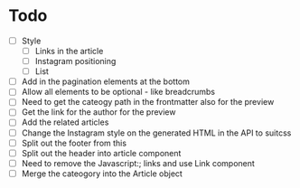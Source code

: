 # Todo

- [ ] Style
  - [ ] Links in the article
  - [ ] Instagram positioning
  - [ ] List
- [ ] Add in the pagination elements at the bottom
- [ ] Allow all elements to be optional - like breadcrumbs
- [ ] Need to get the cateogy path in the frontmatter also for the preview
- [ ] Get the link for the author for the preview
- [ ] Add the related articles
- [ ] Change the Instagram style on the generated HTML in the API to suitcss
- [ ] Split out the footer from this
- [ ] Split out the header into article component
- [ ] Need to remove the Javascript:; links and use Link component
- [ ] Merge the cateogory into the Article object
